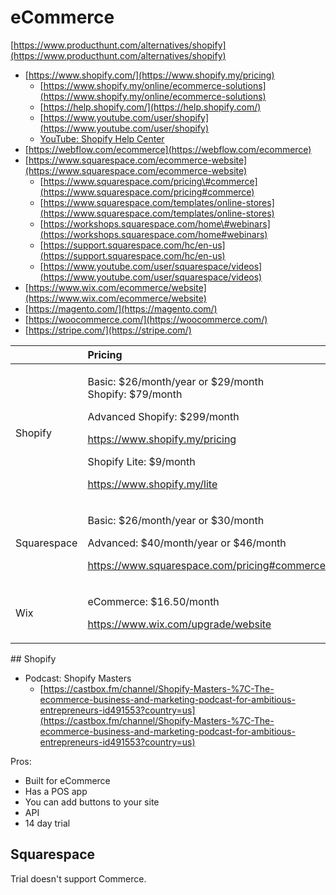 # eCommerce

[https://www.producthunt.com/alternatives/shopify](https://www.producthunt.com/alternatives/shopify)

* [https://www.shopify.com/](https://www.shopify.my/pricing)
  * [https://www.shopify.my/online/ecommerce-solutions](https://www.shopify.my/online/ecommerce-solutions)
  * [https://help.shopify.com/](https://help.shopify.com/)
  * [https://www.youtube.com/user/shopify](https://www.youtube.com/user/shopify)
  * [YouTube: Shopify Help Center](https://www.youtube.com/channel/UCSG_dVp-hi_hWP-Z7DlpRgQ/videos)
* [https://webflow.com/ecommerce](https://webflow.com/ecommerce)
* [https://www.squarespace.com/ecommerce-website](https://www.squarespace.com/ecommerce-website)
  * [https://www.squarespace.com/pricing\#commerce](https://www.squarespace.com/pricing#commerce)
  * [https://www.squarespace.com/templates/online-stores](https://www.squarespace.com/templates/online-stores)
  * [https://workshops.squarespace.com/home\#webinars](https://workshops.squarespace.com/home#webinars)
  * [https://support.squarespace.com/hc/en-us](https://support.squarespace.com/hc/en-us)
  * [https://www.youtube.com/user/squarespace/videos](https://www.youtube.com/user/squarespace/videos)
* [https://www.wix.com/ecommerce/website](https://www.wix.com/ecommerce/website)
* [https://magento.com/](https://magento.com/)
* [https://woocommerce.com/](https://woocommerce.com/)
* [https://stripe.com/](https://stripe.com/)

<table>
  <thead>
    <tr>
      <th style="text-align:left"></th>
      <th style="text-align:left">Pricing</th>
    </tr>
  </thead>
  <tbody>
    <tr>
      <td style="text-align:left">Shopify</td>
      <td style="text-align:left">
        <p>Basic: $26/month/year or $29/month
          <br />Shopify: $79/month</p>
        <p>Advanced Shopify: $299/month</p>
        <p><a href="https://www.shopify.my/pricing">https://www.shopify.my/pricing</a>
        </p>
        <p></p>
        <p>Shopify Lite: $9/month</p>
        <p><a href="https://www.shopify.my/lite">https://www.shopify.my/lite</a>
        </p>
      </td>
    </tr>
    <tr>
      <td style="text-align:left">Squarespace</td>
      <td style="text-align:left">
        <p>Basic: $26/month/year or $30/month</p>
        <p>Advanced: $40/month/year or $46/month</p>
        <p><a href="https://www.squarespace.com/pricing#commerce">https://www.squarespace.com/pricing#commerce</a>
        </p>
      </td>
    </tr>
    <tr>
      <td style="text-align:left">Wix</td>
      <td style="text-align:left">
        <p>eCommerce: $16.50/month</p>
        <p><a href="https://www.wix.com/upgrade/website">https://www.wix.com/upgrade/website</a>
        </p>
      </td>
    </tr>
  </tbody>
</table>## Shopify

* Podcast: Shopify Masters
  * [https://castbox.fm/channel/Shopify-Masters-%7C-The-ecommerce-business-and-marketing-podcast-for-ambitious-entrepreneurs-id491553?country=us](https://castbox.fm/channel/Shopify-Masters-%7C-The-ecommerce-business-and-marketing-podcast-for-ambitious-entrepreneurs-id491553?country=us)

Pros:

* Built for eCommerce
* Has a POS app
* You can add buttons to your site
* API
* 14 day trial

## Squarespace

Trial doesn't support Commerce.

